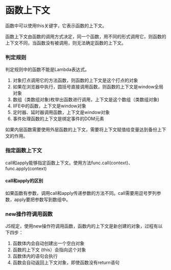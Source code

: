 # 函数上下文

函数中可以使用this关键字，它表示函数的上下文。

函数上下文由函数的调用方式决定，同一个函数，用不同的形式调用它，则函数的上下文不同，当函数没有被调用，则无法确定函数的上下文。

### 判定规则

判定规则中的函数不能是Lambda表达式。

1. 对象打点调用它的方法函数，则函数的上下文是这个打点的对象
2. 如果在浏览器中执行，圆括号直接调用函数，则函数的上下文是window全局对象
3. 数组（类数组对象)枚举出函数进行调用，上下文是这个数组（类数组对象)
4. IIFE中的函数，上下文是window对象
5. 定时器、延时器调用函数，上下文是window对象
6. 事件处理函数的上下文是绑定事件的DOM元素

如果内层函数需要使用外层函数的上下文，需要将上下文赋值给变量达到备份上下文的作用。

### 指定函数上下文

call和apply能够指定函数上下文。使用方法func.call(context)、func.apply(context)

#### call和apply的区别

如果函数有参数，调用call和apply传递参数的方法不同。call需要用逗号罗列参数，apply要把参数写到数组中。

### new操作符调用函数

JS规定，使用new操作符调用函数，函数内的上下文是新创建的对象，过程有以下四步：

1. 函数体内会自动创建出一个空白对象
2. 函数的上下文 (this）会指向这个对象
3. 函数体内的语句会执行
4. 函数会自动返回上下文对象，即使函数没有return语句

